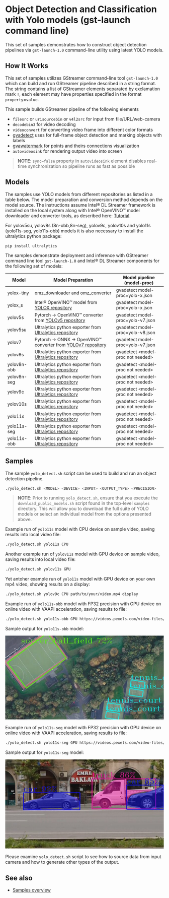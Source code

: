 # Object Detection and Classification with Yolo models (gst-launch command line)

This set of samples demonstrates how to construct object detection pipelines via `gst-launch-1.0` command-line utility using latest YOLO models.

## How It Works
This set of samples utilizes GStreamer command-line tool `gst-launch-1.0` which can build and run GStreamer pipeline described in a string format.
The string contains a list of GStreamer elements separated by exclamation mark `!`, each element may have properties specified in the format `property`=`value`.

This sample builds GStreamer pipeline of the following elements
* `filesrc` or `urisourcebin` or `v4l2src` for input from file/URL/web-camera
* `decodebin3` for video decoding
* `videoconvert` for converting video frame into different color formats
* [gvadetect](https://dlstreamer.github.io/elements/gvadetect.html) uses for full-frame object detection and marking objects with labels
* [gvawatermark](https://dlstreamer.github.io/elements/gvawatermark.html) for points and theirs connections visualization
* `autovideosink` for rendering output video into screen
> **NOTE**: `sync=false` property in `autovideosink` element disables real-time synchronization so pipeline runs as fast as possible

## Models

The samples use YOLO models from different repositories as listed in a table below. The model preparation and conversion method depends on the model source.
The instructions assume Intel® DL Streamer framework is installed on the local system along with Intel® OpenVINO™ model downloader and converter tools,
as described here: [Tutorial](https://dlstreamer.github.io/get_started/tutorial.html#tutorial-setup).

For yolov5su, yolov8s (8n-obb,8n-seg), yolov9c, yolov10s and yolo11s (yolo11s-seg, yolo11s-obb) models it is also necessary to install the ultralytics python package:

```sh
pip install ultralytics
```
The samples demonstrate deployment and inference with GStreamer command line tool `gst-launch-1.0` and Intel® DL Streamer components for the following set of models:

| Model        | Model Preparation                                                                                         | Model pipeline (model-proc)       |
| ------------ | --------------------------------------------------------------------------------------------------------- | ----------------------------------|
| yolox-tiny   | omz_downloader and omz_converter                                                                          | gvadetect model-proc=yolo-x.json  |
| yolox_s      | Intel® OpenVINO™ model from [YOLOX repository](https://github.com/Megvii-BaseDetection/YOLOX)             | gvadetect model-proc=yolo-x.json  |
| yolov5s      | Pytorch -> OpenVINO™ converter from [YOLOv5 repository](https://github.com/ultralytics/yolov5)            | gvadetect model-proc=yolo-v7.json |
| yolov5su     | Ultralytics python exporter from [Ultralytics repository](https://github.com/ultralytics)                 | gvadetect model-proc=yolo-v8.json |
| yolov7       | Pytorch -> ONNX -> OpenVINO™ converter from [YOLOv7 repository](https://github.com/WongKinYiu/yolov7.git) | gvadetect model-proc=yolo-v7.json |
| yolov8s      | Ultralytics python exporter from [Ultralytics repository](https://github.com/ultralytics)                 | gvadetect \<model-proc not needed\> |
| yolov8n-obb  | Ultralytics python exporter from [Ultralytics repository](https://github.com/ultralytics)                 | gvadetect \<model-proc not needed\> |
| yolov8n-seg  | Ultralytics python exporter from [Ultralytics repository](https://github.com/ultralytics)                 | gvadetect \<model-proc not needed\> |
| yolov9c      | Ultralytics python exporter from [Ultralytics repository](https://github.com/ultralytics)                 | gvadetect \<model-proc not needed\> |
| yolov10s     | Ultralytics python exporter from [Ultralytics repository](https://github.com/ultralytics)                 | gvadetect \<model-proc not needed\> |
| yolo11s      | Ultralytics python exporter from [Ultralytics repository](https://github.com/ultralytics)                 | gvadetect \<model-proc not needed\> |
| yolo11s-seg  | Ultralytics python exporter from [Ultralytics repository](https://github.com/ultralytics)                 | gvadetect \<model-proc not needed\> |
| yolo11s-obb  | Ultralytics python exporter from [Ultralytics repository](https://github.com/ultralytics)                 | gvadetect \<model-proc not needed\> |

## Samples


The sample `yolo_detect.sh` script can be used to build and run an object detection pipeline.

```sh
./yolo_detect.sh <MODEL> <DEVICE> <INPUT> <OUTPUT_TYPE> <PRECISION>
```
> **NOTE**: Prior to running `yolo_detect.sh`, ensure that you execute the `download_public_models.sh` script found in the top-level `samples` directory. This will allow you to download the full suite of YOLO models or select an individual model from the options presented above.


Example run of `yolo11s` model with CPU device on sample video, saving results into local video file:

```sh
./yolo_detect.sh yolo11s CPU
```

Another example run of `yolov11s` model with GPU device on sample video, saving results into local video file:

```sh
./yolo_detect.sh yolov11s GPU
```

Yet antoher example run of `yolo11s` model with GPU device on your own mp4 video, showing results on a display:

```sh
./yolo_detect.sh yolov9c CPU path/to/your/video.mp4 display
```

Example run of `yolo11s-obb` model with FP32 precision with GPU device on online video with VAAPI acceleration, saving results to file:

```sh
./yolo_detect.sh yolo11s-obb GPU https://videos.pexels.com/video-files/3150382/3150382-sd_640_338_25fps.mp4 file va FP32
```

Sample output for `yolo11s-obb` model:

![Sample Output](yolo11s-obb_sample_output.jpeg)

Example run of `yolo11s-seg` model with FP32 precision with GPU device on online video with VAAPI acceleration, saving results to file:

```sh
./yolo_detect.sh yolo11s-seg GPU https://videos.pexels.com/video-files/1192116/1192116-sd_640_360_30fps.mp4 file va FP32
```

Sample output for `yolo11s-seg` model:

![Sample Output](yolo11s-seg_sample_output.jpeg)

Please examine `yolo_detect.sh` script to see how to source data from input camera and how to generate other types of the output.

## See also

* [Samples overview](../../README.md)
